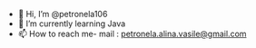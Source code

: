 - 👋 Hi, I’m @petronela106
- 🌱 I’m currently learning Java
- 📫 How to reach me- mail : petronela.alina.vasile@gmail.com
<!---
petronela106/petronela106 is a ✨ special ✨ repository because its `README.md` (this file) appears on your GitHub profile.
You can click the Preview link to take a look at your changes.
--->

